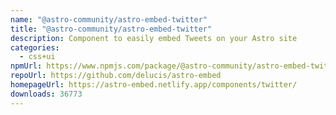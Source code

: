 ```yaml
---
name: "@astro-community/astro-embed-twitter"
title: "@astro-community/astro-embed-twitter"
description: Component to easily embed Tweets on your Astro site
categories:
  - css+ui
npmUrl: https://www.npmjs.com/package/@astro-community/astro-embed-twitter
repoUrl: https://github.com/delucis/astro-embed
homepageUrl: https://astro-embed.netlify.app/components/twitter/
downloads: 36773
---
```

